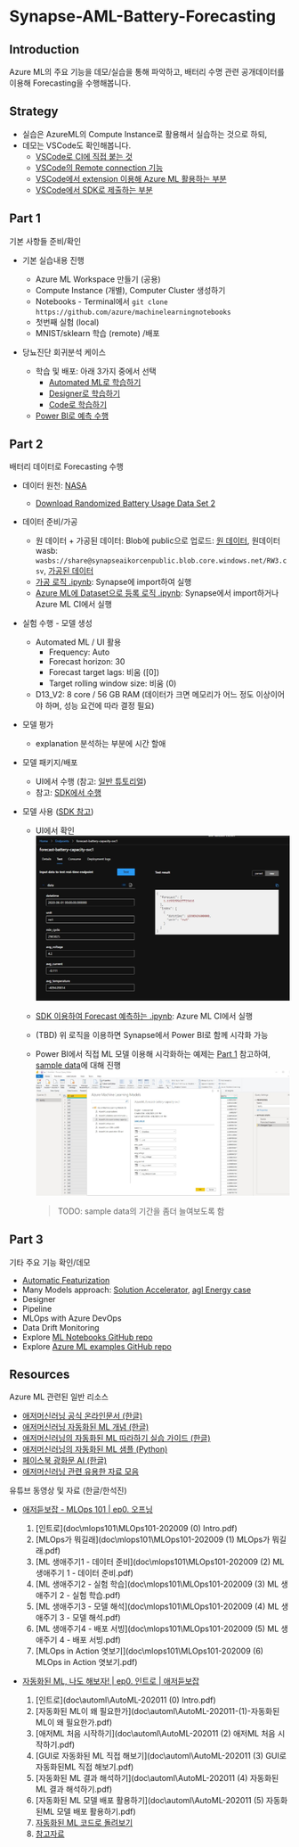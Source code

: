 # Synapse-AML-Battery-Forecasting

## Introduction

Azure ML의 주요 기능을 데모/실습을 통해 파악하고, 배터리 수명 관련 공개데이터를 이용해 Forecasting을 수행해봅니다.

## Strategy

- 실습은 AzureML의 Compute Instance로 활용해서 실습하는 것으로 하되,
- 데모는 VSCode도 확인해봅니다.
  - [VSCode로 CI에 직접 붙는 것](https://docs.microsoft.com/en-us/azure/machine-learning/how-to-set-up-vs-code-remote?tabs=extension)
  - [VSCode의 Remote connection 기능](https://code.visualstudio.com/docs/remote/ssh#:~:text=To%20connect%20to%20a%20remote%20host%20for%20the,select%20the%20type%20manually.%20...%20More%20items...%20)
  - [VSCode에서 extension 이용해 Azure ML 활용하는 부분](https://docs.microsoft.com/en-us/azure/machine-learning/tutorial-setup-vscode-extension)
  - [VSCode에서 SDK로 제출하는 부분](https://docs.microsoft.com/en-us/azure/machine-learning/how-to-configure-environment#local)

## Part 1

기본 사항들 준비/확인

- 기본 실습내용 진행
  - Azure ML Workspace 만들기 (공용)
  - Compute Instance (개별), Computer Cluster 생성하기
  - Notebooks - Terminal에서 `git clone https://github.com/azure/machinelearningnotebooks`
  - 첫번째 실험 (local)
  - MNIST/sklearn 학습 (remote) /배포

- 당뇨진단 회귀분석 케이스
  - 학습 및 배포: 아래 3가지 중에서 선택
    - [Automated ML로 학습하기](https://docs.microsoft.com/en-us/azure/machine-learning/tutorial-power-bi-automated-model)
    - [Designer로 학습하기](https://docs.microsoft.com/en-us/azure/machine-learning/tutorial-power-bi-designer-model)
    - [Code로 학습하기](https://docs.microsoft.com/en-us/azure/machine-learning/tutorial-power-bi-custom-model)
  - [Power BI로 예측 수행](https://docs.microsoft.com/en-us/power-bi/connect-data/service-aml-integrate?context=azure/machine-learning/context/ml-context)

## Part 2

배터리 데이터로 Forecasting 수행

- 데이터 원천: [NASA](https://ti.arc.nasa.gov/tech/dash/groups/pcoe/prognostic-data-repository/)
  - [Download Randomized Battery Usage Data Set 2](https://ti.arc.nasa.gov/c/26/)

- 데이터 준비/가공
  - 원 데이터 + 가공된 데이터: Blob에 public으로 업로드: [원 데이터](https://synapseaikorcenpublic.blob.core.windows.net/share/RW3.csv), 원데이터wasb: `wasbs://share@synapseaikorcenpublic.blob.core.windows.net/RW3.csv`, [가공된 데이터](https://synapseaikorcenpublic.blob.core.windows.net/share/dataset_rw3/)
  - [가공 로직 .ipynb](code/01-transform-data-in-synapse.ipynb): Synapse에 import하여 실행
  - [Azure ML에 Dataset으로 등록 로직 .ipynb](code/02-register-aml-dataset.ipynb): Synapse에서 import하거나 Azure ML CI에서 실행

- 실험 수행 - 모델 생성
  - Automated ML / UI 활용
    - Frequency: Auto
    - Forecast horizon: 30
    - Forecast target lags: 비움 ([0])
    - Target rolling window size: 비움 (0)
  - D13_V2: 8 core / 56 GB RAM (데이터가 크면 메모리가 어느 정도 이상이어야 하며, 성능 요건에 따라 결정 필요)

- 모델 평가
  - explanation 분석하는 부분에 시간 할애

- 모델 패키지/배포
  - UI에서 수행 (참고: [일반 튜토리얼](https://docs.microsoft.com/en-us/azure/machine-learning/tutorial-automated-ml-forecast))
  - 참고: [SDK에서 수행](https://docs.microsoft.com/en-us/azure/machine-learning/how-to-auto-train-forecast)

- 모델 사용 ([SDK 참고](https://github.com/Azure/MachineLearningNotebooks/blob/master/how-to-use-azureml/automated-machine-learning/forecasting-orange-juice-sales/auto-ml-forecasting-orange-juice-sales.ipynb))
  - UI에서 확인
    ![test-forecast-ui](./img/test-forecast-ui.jpg)
  - [SDK 이용하여 Forecast 예측하는 .ipynb](code/04-deploy-consume-model.ipynb): Azure ML CI에서 실행
  - (TBD) 위 로직을 이용하면 Synapse에서 Power BI로 함께 시각화 가능
  - Power BI에서 직접 ML 모델 이용해 시각화하는 예제는 [Part 1](#part-1) 참고하여, [sample data](sample\testXy.csv)에 대해 진행
    ![test-forecast-power-bi](./img/test-forecast-power-bi.jpg)

    > TODO: sample data의 기간을 좀더 늘여보도록 함

## Part 3

기타 주요 기능 확인/데모

- [Automatic Featurization](https://docs.microsoft.com/en-us/azure/machine-learning/how-to-configure-auto-features#featurization)
- Many Models approach: [Solution Accelerator](https://github.com/microsoft/solution-accelerator-many-models), [agl Energy case](https://customers.microsoft.com/en-us/story/844796-agl-energy-azure)
- Designer
- Pipeline
- MLOps with Azure DevOps
- Data Drift Monitoring
- Explore [ML Notebooks GitHub repo](https://github.com/Azure/MachineLearningNotebooks)
- Explore [Azure ML examples GitHub repo](https://github.com/Azure/azureml-examples)

## Resources

Azure ML 관련된 일반 리소스

- [애저머신러닝 공식 온라인문서 (한글)](https://aka.ms/azpls/azureml-docs)
- [애저머신러닝 자동화된 ML 개념 (한글)](https://aka.ms/azpls/azureml-docs-automl)
- [애저머신러닝의 자동화된 ML 따라하기 실습 가이드 (한글)](https://aka.ms/azpls/azureml-learn-automl)
- [애저머신러닝의 자동화된 ML 샘플 (Python)](https://aka.ms/azpls/azureml-automl-samples)
- [페이스북 광화문 AI (한글)](https://www.facebook.com/groups/GwangAI)
- [애저머신러닝 관련 유용한 자료 모음](https://aka.ms/azpls/awesome-azureml)

유튜브 동영상 및 자료 (한글/한석진)

- [애저듣보잡 - MLOps 101 | ep0. 오프닝](https://www.youtube.com/watch?v=DeOEuDosH2s&list=PLDZRZwFT9Wku509LgbJviEcHxX4AYj3QP)
  1. [인트로](doc\mlops101\MLOps101-202009 (0) Intro.pdf)
  1. [MLOps가 뭐길래](doc\mlops101\MLOps101-202009 (1) MLOps가 뭐길래.pdf)
  1. [ML 생애주기1 - 데이터 준비](doc\mlops101\MLOps101-202009 (2) ML 생애주기 1 - 데이터 준비.pdf)
  1. [ML 생애주기2 - 실험 학습](doc\mlops101\MLOps101-202009 (3) ML 생애주기 2 - 실험 학습.pdf)
  1. [ML 생애주기3 - 모델 해석](doc\mlops101\MLOps101-202009 (4) ML 생애주기 3 - 모델 해석.pdf)
  1. [ML 생애주기4 - 배포 서빙](doc\mlops101\MLOps101-202009 (5) ML 생애주기 4 - 배포 서빙.pdf)
  1. [MLOps in Action 엿보기](doc\mlops101\MLOps101-202009 (6) MLOps in Action 엿보기.pdf)
  
- [자동화된 ML, 나도 해보자! | ep0. 인트로 | 애저듣보잡](https://www.youtube.com/watch?v=qzAipYqyMQk&list=PLDZRZwFT9WksTnqh1hl0iygROuE7N7Qwf)
  1. [인트로](doc\automl\AutoML-202011 (0) Intro.pdf)
  1. [자동화된 ML이 왜 필요한가](doc\automl\AutoML-202011-(1)-자동화된 ML이 왜 필요한가.pdf)
  1. [애저ML 처음 시작하기](doc\automl\AutoML-202011 (2) 애저ML 처음 시작하기.pdf)
  1. [GUI로 자동화된 ML 직접 해보기](doc\automl\AutoML-202011 (3) GUI로  자동화된ML 직접 해보기.pdf)
  1. [자동화된 ML 결과 해석하기](doc\automl\AutoML-202011 (4) 자동화된ML 결과 해석하기.pdf)
  1. [자동화된 ML 모델 배포 활용하기](doc\automl\AutoML-202011 (5) 자동화된ML 모델 배포 활용하기.pdf)
  1. [자동화된 ML 코드로 돌려보기](doc\automl\AutoML-202011-(6)-자동화된ML-코드로-돌려보기.pdf)
  1. [참고자료](doc\automl\AutoML-202011-(7)-참고자료.pdf)